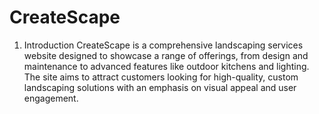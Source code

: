 # CreateScape
1. Introduction CreateScape is a comprehensive landscaping services website designed to showcase a  range of offerings, from design and maintenance to advanced features like outdoor  kitchens and lighting. The site aims to attract customers looking for high-quality, custom landscaping solutions with an emphasis on visual appeal and user engagement.
